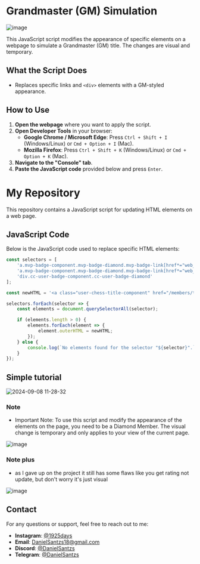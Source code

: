 # Grandmaster (GM) Simulation

![image](https://github.com/user-attachments/assets/bfd35922-206d-47b4-9fa6-7df2129f6bc0)


This JavaScript script modifies the appearance of specific elements on a webpage to simulate a Grandmaster (GM) title. The changes are visual and temporary.

## What the Script Does

- Replaces specific links and `<div>` elements with a GM-styled appearance.

## How to Use

1. **Open the webpage** where you want to apply the script.
2. **Open Developer Tools** in your browser:
   - **Google Chrome / Microsoft Edge**: Press `Ctrl + Shift + I` (Windows/Linux) or `Cmd + Option + I` (Mac).
   - **Mozilla Firefox**: Press `Ctrl + Shift + K` (Windows/Linux) or `Cmd + Option + K` (Mac).
3. **Navigate to the "Console" tab**.
4. **Paste the JavaScript code** provided below and press `Enter`.

# My Repository

This repository contains a JavaScript script for updating HTML elements on a web page.

## JavaScript Code

Below is the JavaScript code used to replace specific HTML elements:

```javascript
const selectors = [
    'a.mvp-badge-component.mvp-badge-diamond.mvp-badge-link[href*="web_play_live_arena"]',
    'a.mvp-badge-component.mvp-badge-diamond.mvp-badge-link[href*="web_play"]',
    'div.cc-user-badge-component.cc-user-badge-diamond'
];

const newHTML = '<a class="user-chess-title-component" href="/members/titled-players" target="_blank" data-tooltip-target="1">GM</a>';

selectors.forEach(selector => {
    const elements = document.querySelectorAll(selector);

    if (elements.length > 0) {
        elements.forEach(element => {
            element.outerHTML = newHTML;
        });
    } else {
        console.log(`No elements found for the selector "${selector}".`);
    }
});
 ```



## Simple tutorial

![2024-09-08 11-28-32](https://github.com/user-attachments/assets/6109d910-f74b-4654-b444-17d80ff5eff9)

### Note

- Important Note: To use this script and modify the appearance of the elements on the page, you need to be a Diamond Member. The visual change is temporary and only applies to your view of the current page.

![image](https://github.com/user-attachments/assets/0ff24dd1-dd08-4853-8411-22c59e75f203)

### Note plus

- as I gave up on the project it still has some flaws like you get rating not update, but don't worry it's just visual

![image](https://github.com/user-attachments/assets/af1604f8-ab98-4294-993b-5e10696f34d6)

## Contact

For any questions or support, feel free to reach out to me:

- **Instagram**: [@1925days](https://www.instagram.com/1925days/)
- **Email**: [DanielSantzs18@gmail.com](mailto:mailto:DanielSantzs18@gmail.com)
- **Discord**: [@DanielSantzs](https://discord.com/users/1283088407052156982)
- **Telegram**: [@DanielSantzs](https://t.me/DanielSantzs)




